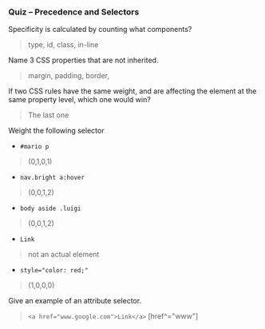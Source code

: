 ###  Quiz – Precedence and Selectors

Specificity is calculated by counting what components?
> type, id, class, in-line

Name 3 CSS properties that are not inherited.
> margin, padding, border,

If two CSS rules have the same weight, and are affecting the element at the same property level, which one would win?
> The last one 

Weight the following selector

* `#mario p`
> (0,1,0,1)

* `nav.bright a:hover`
> (0,0,1,2) 

* `body aside .luigi`
> (0,0,1,2)

* `Link`
> not an actual element

* `style="color: red;"`
> (1,0,0,0)

Give an example of an attribute selector.
> `<a href="www.google.com">Link</a>`
> [href^="www"]